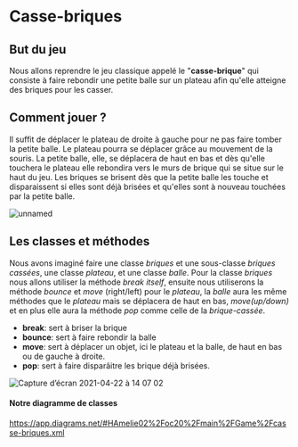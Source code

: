 # Casse-briques

## But du jeu
Nous allons reprendre le jeu classique appelé le "**casse-brique**" qui consiste à faire rebondir une petite balle sur un plateau afin qu'elle atteigne des briques pour les casser.

## Comment jouer ?
Il suffit de déplacer le plateau de droite à gauche pour ne pas faire tomber la petite balle. Le plateau pourra se déplacer grâce au mouvement de la souris. La petite balle, elle, se déplacera de haut en bas et dès qu'elle touchera le plateau elle rebondira vers le murs de brique qui se situe sur le haut du jeu. Les briques se brisent dès que la petite balle les touche et disparaissent si elles sont déjà brisées et qu'elles sont à nouveau touchées par la petite balle. 

![unnamed](https://user-images.githubusercontent.com/77777393/115711896-67ec3800-a374-11eb-9ad6-c8e49b76ba46.jpg)

## Les classes et méthodes
Nous avons imaginé faire une classe *briques* et une sous-classe *briques cassées*, une classe *plateau*, et une classe *balle*. Pour la classe *briques* nous allons utiliser la méthode *break itself*, ensuite nous utiliserons la méthode *bounce* et *move* (right/left) pour le *plateau*, la *balle* aura les même méthodes que le *plateau* mais se déplacera de haut en bas, *move(up/down)* et en plus elle aura la méthode *pop* comme celle de la *brique-cassée*.

- **break**: sert à briser la brique
- **bounce**: sert à faire rebondir la balle
- **move**: sert à déplacer un objet, ici le plateau et la balle, de haut en bas ou de gauche à droite. 
- **pop**: sert à faire disparâitre les brique déjà brisées.

![Capture d’écran 2021-04-22 à 14 07 02](https://user-images.githubusercontent.com/77777393/115711696-2196d900-a374-11eb-8532-ddd4ead998c5.png)

#### Notre diagramme de classes
https://app.diagrams.net/#HAmelie02%2Foc20%2Fmain%2FGame%2Fcasse-briques.xml
